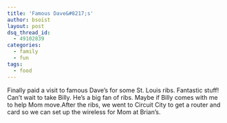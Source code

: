 ```yaml
---
title: 'Famous Dave&#8217;s'
author: bsoist
layout: post
dsq_thread_id:
  - 49102839
categories:
  - family
  - fun
tags:
  - food
---
```

Finally paid a visit to famous Dave&#8217;s for some St. Louis ribs. Fantastic stuff! Can&#8217;t wait to take Billy. He&#8217;s a big fan of ribs. Maybe if Billy comes with me to help Mom move.After the ribs, we went to Circuit City to get a router and card so we can set up the wireless for Mom at Brian&#8217;s.
